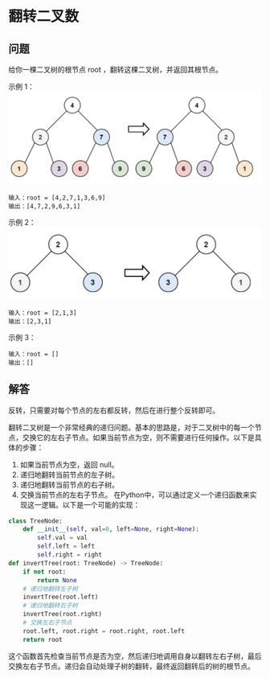 # 翻转二叉数
## 问题
给你一棵二叉树的根节点 root ，翻转这棵二叉树，并返回其根节点。



示例 1：
![F%i](pic/翻转二叉树1.png)

```
输入：root = [4,2,7,1,3,6,9]
输出：[4,7,2,9,6,3,1]
```
示例 2：
![F%i](pic/翻转二叉树2.png)

```
输入：root = [2,1,3]
输出：[2,3,1]
```
示例 3：
```
输入：root = []
输出：[]
```
## 解答
反转，只需要对每个节点的左右都反转，然后在进行整个反转即可。

翻转二叉树是一个非常经典的递归问题。基本的思路是，对于二叉树中的每一个节点，交换它的左右子节点。如果当前节点为空，则不需要进行任何操作。以下是具体的步骤：
1. 如果当前节点为空，返回 null。
2. 递归地翻转当前节点的左子树。
3. 递归地翻转当前节点的右子树。
4. 交换当前节点的左右子节点。
在Python中，可以通过定义一个递归函数来实现这一逻辑。以下是一个可能的实现：
```python
class TreeNode:
    def __init__(self, val=0, left=None, right=None):
        self.val = val
        self.left = left
        self.right = right
def invertTree(root: TreeNode) -> TreeNode:
    if not root:
        return None
    # 递归地翻转左子树
    invertTree(root.left)
    # 递归地翻转右子树
    invertTree(root.right)
    # 交换左右子节点
    root.left, root.right = root.right, root.left
    return root
```
这个函数首先检查当前节点是否为空，然后递归地调用自身以翻转左右子树，最后交换左右子节点。递归会自动处理子树的翻转，最终返回翻转后的树的根节点。

